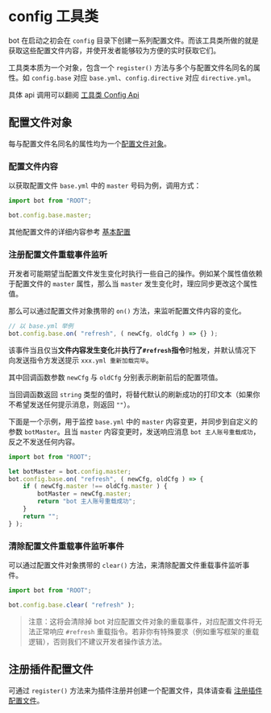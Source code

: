 # config 工具类

bot 在启动之初会在 `config` 目录下创建一系列配置文件。而该工具类所做的就是获取这些配置文件内容，并使开发者能够较为方便的实时获取它们。

工具类本质为一个对象，包含一个 `register()` 方法与多个与配置文件名同名的属性。如 `config.base` 对应 `base.yml`、`config.directive` 对应 `directive.yml`。

具体 api 调用可以翻阅 [工具类 Config Api](../../api/global/config)

## 配置文件对象

每与配置文件名同名的属性均为一个[配置文件对象](../../api/global/config#配置文件对象)。

### 配置文件内容

以获取配置文件 `base.yml` 中的 `master` 号码为例，调用方式：

```ts
import bot from "ROOT";

bot.config.base.master;
```

其他配置文件的详细内容参考 [基本配置](../../config/base)

### 注册配置文件重载事件监听

开发者可能期望当配置文件发生变化时执行一些自己的操作。例如某个属性值依赖于配置文件的 `master` 属性，那么当 `master` 发生变化时，理应同步更改这个属性值。

那么可以通过配置文件对象携带的 `on()` 方法，来监听配置文件内容的变化。

```ts
// 以 base.yml 举例
bot.config.base.on( "refresh", ( newCfg, oldCfg ) => {} );
```

该事件当且仅当**文件内容发生变化**并**执行了`#refresh`指令**时触发，并默认情况下向发送指令方发送提示 `xxx.yml 重新加载完毕`。

其中回调函数参数 `newCfg` 与 `oldCfg` 分别表示刷新前后的配置项值。

当回调函数返回 `string` 类型的值时，将替代默认的刷新成功的打印文本（如果你不希望发送任何提示消息，则返回 `""`）。

下面是一个示例，用于监控 `base.yml` 中的 `master` 内容变更，并同步到自定义的参数 `botMaster`。且当 `master` 内容变更时，发送响应消息 `bot 主人账号重载成功`，反之不发送任何内容。

```ts
import bot from "ROOT";

let botMaster = bot.config.master;
bot.config.base.on( "refresh", ( newCfg, oldCfg ) => {
    if ( newCfg.master !== oldCfg.master ) {
        botMaster = newCfg.master;
        return "bot 主人账号重载成功";
    }
    return "";
} );
```

### 清除配置文件重载事件监听事件

可以通过配置文件对象携带的 `clear()` 方法，来清除配置文件重载事件监听事件。

```ts
import bot from "ROOT";

bot.config.base.clear( "refresh" );
```

> 注意：这将会清除掉 bot 对应配置文件对象的重载事件，对应配置文件将无法正常响应 `#refresh` 重载指令。若非你有特殊要求（例如重写框架的重载逻辑），否则我们不建议开发者操作该方法。

## 注册插件配置文件

可通过 `register()` 方法来为插件注册并创建一个配置文件，具体请查看 [注册插件配置文件](../../guide/plugin/config_file#注册插件配置文件)。